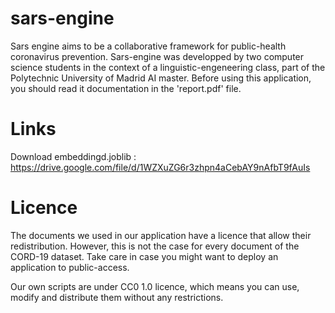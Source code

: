 # sars-engine
Sars engine aims to be a collaborative framework for public-health coronavirus prevention.
Sars-engine was developped by two computer science students in the context of a linguistic-engeneering class, part of the Polytechnic University of Madrid AI master.
Before using this application, you should read it documentation in the 'report.pdf' file.

# Links
Download embeddingd.joblib : https://drive.google.com/file/d/1WZXuZG6r3zhpn4aCebAY9nAfbT9fAuIs

# Licence
The documents we used in our application have a licence that allow their redistribution. However, this is not the case for every document of the CORD-19 dataset. Take care in case you might want to deploy an application to public-access.

Our own scripts are under CC0 1.0 licence, which means you can use, modify and distribute them without any restrictions.
